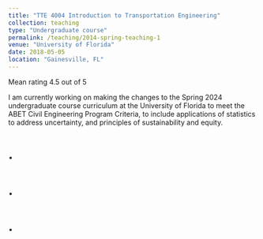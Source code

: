 ```yaml
---
title: "TTE 4004 Introduction to Transportation Engineering"
collection: teaching
type: "Undergraduate course"
permalink: /teaching/2014-spring-teaching-1
venue: "University of Florida"
date: 2018-05-05
location: "Gainesville, FL"
---
```


Mean rating 4.5 out of 5

I am currently working on making the changes to the Spring 2024 undergraduate course curriculum at the University of Florida to meet the ABET Civil Engineering Program Criteria, to include applications of statistics to address uncertainty, and principles of sustainability and equity. 

.
======

.
======

.
======
